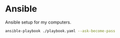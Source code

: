 # Ansible

Ansible setup for my computers.

```sh
ansible-playbook ./playbook.yaml --ask-become-pass
```
